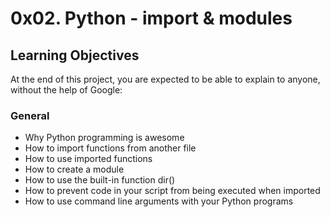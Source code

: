 # 0x02. Python - import & modules

## Learning Objectives

At the end of this project, you are expected to be able to explain to anyone, without the help of Google:



### General

- Why Python programming is awesome
- How to import functions from another file
- How to use imported functions
- How to create a module
- How to use the built-in function dir()
- How to prevent code in your script from being executed when imported
- How to use command line arguments with your Python programs

